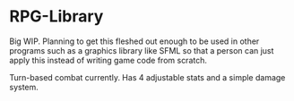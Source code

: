 # RPG-Library
Big WIP. Planning to get this fleshed out enough to be used in other programs such as a graphics library like SFML so that a person can just apply this instead of writing game code from scratch.

Turn-based combat currently. Has 4 adjustable stats and a simple damage system.

